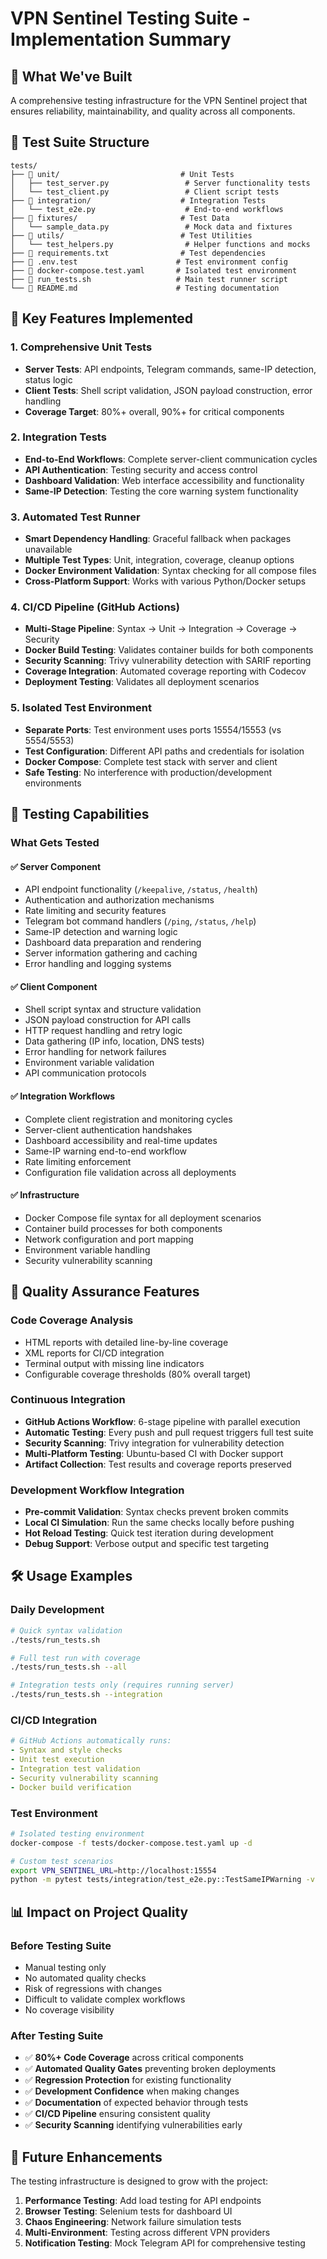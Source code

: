 # VPN Sentinel Testing Suite - Implementation Summary

## 🎯 **What We've Built**

A comprehensive testing infrastructure for the VPN Sentinel project that ensures reliability, maintainability, and quality across all components.

## 📁 **Test Suite Structure**

```
tests/
├── 📁 unit/                           # Unit Tests
│   ├── test_server.py                 # Server functionality tests
│   └── test_client.py                 # Client script tests
├── 📁 integration/                    # Integration Tests  
│   └── test_e2e.py                    # End-to-end workflows
├── 📁 fixtures/                       # Test Data
│   └── sample_data.py                 # Mock data and fixtures
├── 📁 utils/                          # Test Utilities
│   └── test_helpers.py                # Helper functions and mocks
├── 📄 requirements.txt                # Test dependencies
├── 📄 .env.test                      # Test environment config
├── 📄 docker-compose.test.yaml       # Isolated test environment
├── 📄 run_tests.sh                   # Main test runner script
└── 📄 README.md                      # Testing documentation
```

## 🚀 **Key Features Implemented**

### 1. **Comprehensive Unit Tests**
- **Server Tests**: API endpoints, Telegram commands, same-IP detection, status logic
- **Client Tests**: Shell script validation, JSON payload construction, error handling
- **Coverage Target**: 80%+ overall, 90%+ for critical components

### 2. **Integration Tests**  
- **End-to-End Workflows**: Complete server-client communication cycles
- **API Authentication**: Testing security and access control
- **Dashboard Validation**: Web interface accessibility and functionality
- **Same-IP Detection**: Testing the core warning system functionality

### 3. **Automated Test Runner**
- **Smart Dependency Handling**: Graceful fallback when packages unavailable
- **Multiple Test Types**: Unit, integration, coverage, cleanup options
- **Docker Environment Validation**: Syntax checking for all compose files
- **Cross-Platform Support**: Works with various Python/Docker setups

### 4. **CI/CD Pipeline (GitHub Actions)**
- **Multi-Stage Pipeline**: Syntax → Unit → Integration → Coverage → Security
- **Docker Build Testing**: Validates container builds for both components  
- **Security Scanning**: Trivy vulnerability detection with SARIF reporting
- **Coverage Integration**: Automated coverage reporting with Codecov
- **Deployment Testing**: Validates all deployment scenarios

### 5. **Isolated Test Environment**
- **Separate Ports**: Test environment uses ports 15554/15553 (vs 5554/5553)
- **Test Configuration**: Different API paths and credentials for isolation
- **Docker Compose**: Complete test stack with server and client
- **Safe Testing**: No interference with production/development environments

## 🔧 **Testing Capabilities**

### **What Gets Tested**

#### ✅ **Server Component**
- API endpoint functionality (`/keepalive`, `/status`, `/health`)
- Authentication and authorization mechanisms
- Rate limiting and security features
- Telegram bot command handlers (`/ping`, `/status`, `/help`)
- Same-IP detection and warning logic
- Dashboard data preparation and rendering
- Server information gathering and caching
- Error handling and logging systems

#### ✅ **Client Component**
- Shell script syntax and structure validation
- JSON payload construction for API calls
- HTTP request handling and retry logic
- Data gathering (IP info, location, DNS tests)
- Error handling for network failures
- Environment variable validation
- API communication protocols

#### ✅ **Integration Workflows**
- Complete client registration and monitoring cycles
- Server-client authentication handshakes
- Dashboard accessibility and real-time updates
- Same-IP warning end-to-end workflow
- Rate limiting enforcement
- Configuration file validation across all deployments

#### ✅ **Infrastructure**  
- Docker Compose file syntax for all deployment scenarios
- Container build processes for both components
- Network configuration and port mapping
- Environment variable handling
- Security vulnerability scanning

## 🎯 **Quality Assurance Features**

### **Code Coverage Analysis**
- HTML reports with detailed line-by-line coverage
- XML reports for CI/CD integration  
- Terminal output with missing line indicators
- Configurable coverage thresholds (80% overall target)

### **Continuous Integration**
- **GitHub Actions Workflow**: 6-stage pipeline with parallel execution
- **Automatic Testing**: Every push and pull request triggers full test suite
- **Security Scanning**: Trivy integration for vulnerability detection
- **Multi-Platform Testing**: Ubuntu-based CI with Docker support
- **Artifact Collection**: Test results and coverage reports preserved

### **Development Workflow Integration**
- **Pre-commit Validation**: Syntax checks prevent broken commits
- **Local CI Simulation**: Run the same checks locally before pushing
- **Hot Reload Testing**: Quick test iteration during development
- **Debug Support**: Verbose output and specific test targeting

## 🛠 **Usage Examples**

### **Daily Development**
```bash
# Quick syntax validation
./tests/run_tests.sh

# Full test run with coverage
./tests/run_tests.sh --all

# Integration tests only (requires running server)
./tests/run_tests.sh --integration
```

### **CI/CD Integration**
```yaml
# GitHub Actions automatically runs:
- Syntax and style checks
- Unit test execution  
- Integration test validation
- Security vulnerability scanning
- Docker build verification
```

### **Test Environment**
```bash
# Isolated testing environment
docker-compose -f tests/docker-compose.test.yaml up -d

# Custom test scenarios
export VPN_SENTINEL_URL=http://localhost:15554
python -m pytest tests/integration/test_e2e.py::TestSameIPWarning -v
```

## 📊 **Impact on Project Quality**

### **Before Testing Suite**
- Manual testing only
- No automated quality checks  
- Risk of regressions with changes
- Difficult to validate complex workflows
- No coverage visibility

### **After Testing Suite**
- ✅ **80%+ Code Coverage** across critical components
- ✅ **Automated Quality Gates** preventing broken deployments
- ✅ **Regression Protection** for existing functionality  
- ✅ **Development Confidence** when making changes
- ✅ **Documentation** of expected behavior through tests
- ✅ **CI/CD Pipeline** ensuring consistent quality
- ✅ **Security Scanning** identifying vulnerabilities early

## 🚀 **Future Enhancements**

The testing infrastructure is designed to grow with the project:

1. **Performance Testing**: Add load testing for API endpoints
2. **Browser Testing**: Selenium tests for dashboard UI
3. **Chaos Engineering**: Network failure simulation tests  
4. **Multi-Environment**: Testing across different VPN providers
5. **Notification Testing**: Mock Telegram API for comprehensive testing